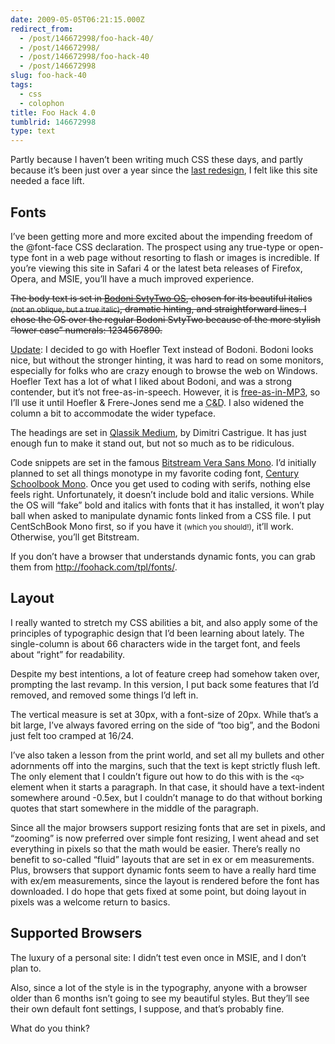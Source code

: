 ```yaml
---
date: 2009-05-05T06:21:15.000Z
redirect_from:
  - /post/146672998/foo-hack-40/
  - /post/146672998/
  - /post/146672998/foo-hack-40
  - /post/146672998
slug: foo-hack-40
tags:
  - css
  - colophon
title: Foo Hack 4.0
tumblrid: 146672998
type: text
---
```

<p>Partly because I haven’t been writing much CSS these days, and partly because it’s been just over a year since the <a href="http://foohack.com/2008/02/foo-hack-redesign-30/">last redesign</a>, I felt like this site needed a face lift.</p>

<h2 id="fonts">Fonts</h2>

<p>I’ve been getting more and more excited about the impending freedom of the @font-face CSS declaration.  The prospect using any true-type or open-type font in a web page without resorting to flash or images is incredible.  If you’re viewing this site in Safari 4 or the latest beta releases of Firefox, Opera, and MSIE, you’ll have a much improved experience.</p>

<p><del>The body text is set in <a href="http://www.abstractfonts.com/search/bodoni%20svtytwo%20itc%20tt-book">Bodoni SvtyTwo OS</a>, chosen for its beautiful italics <small>(not an oblique, but a true italic)</small>, dramatic hinting, and straightforward lines.  I chose the OS over the regular Bodoni SvtyTwo because of the more stylish “lower case” numerals: 1234567890.</del></p>

<p><ins>Update</ins>: I decided to go with Hoefler Text instead of Bodoni.  Bodoni looks nice, but without the stronger hinting, it was hard to read on some monitors, especially for folks who are crazy enough to browse the web on Windows.  Hoefler Text has a lot of what I liked about Bodoni, and was a strong contender, but it&rsquo;s not free-as-in-speech.  However, it is <a href="http://twitter.com/izs/status/2752553503">free-as-in-MP3</a>, so I&rsquo;ll use it until Hoefler &amp; Frere-Jones send me a <abbr title="Cease and Desist">C&amp;D</abbr>.  I also widened the column a bit to accommodate the wider typeface.</p>

<p>The headings are set in <a href="http://www.fontsquirrel.com/fonts/Qlassik-Medium">Qlassik Medium</a>, by Dimitri Castrigue.  It has just enough fun to make it stand out, but not so much as to be ridiculous.</p>

<p>Code snippets are set in the famous <a href="http://ftp.gnome.org/pub/GNOME/sources/ttf-bitstream-vera/1.10/">Bitstream Vera Sans Mono</a>.  I’d initially planned to set all things monotype in my favorite coding font, <a href="http://www.google.com/search?q=centschbook+mono">Century Schoolbook Mono</a>.  Once you get used to coding with serifs, nothing else feels right.  Unfortunately, it doesn’t include bold and italic versions.  While the OS will “fake” bold and italics with fonts that it has installed, it won’t play ball when asked to manipulate dynamic fonts linked from a CSS file.  I put CentSchBook Mono first, so if you have it <small>(which you should!)</small>, it&rsquo;ll work.  Otherwise, you&rsquo;ll get Bitstream.</p>

<p>If you don’t have a browser that understands dynamic fonts, you can grab them from <a href="http://foohack.com/tpl/fonts/">http://foohack.com/tpl/fonts/</a>.</p>

<h2 id="layout">Layout</h2>

<p>I really wanted to stretch my CSS abilities a bit, and also apply some of the principles of typographic design that I’d been learning about lately.  The single-column is about 66 characters wide in the target font, and feels about “right” for readability.</p>

<p>Despite my best intentions, a lot of feature creep had somehow taken over, prompting the last revamp.  In this version, I put back some features that I’d removed, and removed some things I’d left in.</p>

<p>The vertical measure is set at 30px, with a font-size of 20px.  While that’s a bit large, I’ve always favored erring on the side of “too big”, and the Bodoni just felt too cramped at 16/24.</p>

<p>I’ve also taken a lesson from the print world, and set all my bullets and other adornments off into the margins, such that the text is kept strictly flush left.  The only element that I couldn’t figure out how to do this with is the <code>&lt;q&gt;</code> element when it starts a paragraph.  In that case, it should have a text-indent somewhere around -0.5ex, but I couldn’t manage to do that without borking quotes that start somewhere in the middle of the paragraph.</p>

<p>Since all the major browsers support resizing fonts that are set in pixels, and “zooming” is now preferred over simple font resizing, I went ahead and set everything in pixels so that the math would be easier.  There’s really no benefit to so-called “fluid” layouts that are set in ex or em measurements.  Plus, browsers that support dynamic fonts seem to have a really hard time with ex/em measurements, since the layout is rendered before the font has downloaded.  I do hope that gets fixed at some point, but doing layout in pixels was a welcome return to basics.</p>

<h2 id="supported_browsers">Supported Browsers</h2>

<p>The luxury of a personal site: I didn’t test even once in MSIE, and I don’t plan to.</p>

<p>Also, since a lot of the style is in the typography, anyone with a browser older than 6 months isn’t going to see my beautiful styles.  But they’ll see their own default font settings, I suppose, and that’s probably fine.  </p>

<p>What do you think?</p>
